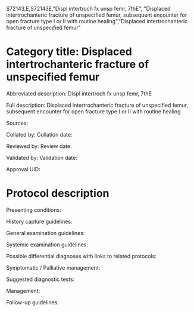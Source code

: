 S72143,E,S72143E,"Displ intertroch fx unsp femr, 7thE", "Displaced intertrochanteric fracture of unspecified femur, subsequent encounter for open fracture type I or II with routine healing","Displaced intertrochanteric fracture of unspecified femur"
# Category title: Displaced intertrochanteric fracture of unspecified femur

Abbreviated description: Displ intertroch fx unsp femr, 7thE

Full description: Displaced intertrochanteric fracture of unspecified femur, subsequent encounter for open fracture type I or II with routine healing

Sources:

Collated by:
Collation date:

Reviewed by:
Review date:

Validated by:
Validation date:

Approval UID:

# Protocol description

Presenting conditions:

History capture guidelines:

General examination guidelines:

Systemic examination guidelines:

Possible differential diagnoses with links to related protocols:

Symptomatic / Palliative management:

Suggested diagnostic tests:

Management:

Follow-up guidelines:
